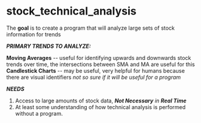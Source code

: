 # stock_technical_analysis
The **goal** is to create a program that will analyze large sets of stock information for trends

**_PRIMARY TRENDS TO ANALYZE:_**

   **Moving Averages** -- useful for identifying upwards and downwards stock trends over time, the intersections between SMA and MA are useful for this
   **Candlestick Charts** -- may be useful, very helpful for humans because there are visual identifiers _not so sure if it will be useful for a program_
   
_**NEEDS**_
  1. Access to large amounts of stock data, _**Not Necessary** in **Real Time**_
  2. At least some understanding of how technical analysis is performed without a program. 
  

